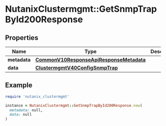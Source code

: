 # NutanixClustermgmt::GetSnmpTrapById200Response

## Properties

| Name | Type | Description | Notes |
| ---- | ---- | ----------- | ----- |
| **metadata** | [**CommonV10ResponseApiResponseMetadata**](CommonV10ResponseApiResponseMetadata.md) |  | [optional] |
| **data** | [**ClustermgmtV40ConfigSnmpTrap**](ClustermgmtV40ConfigSnmpTrap.md) |  | [optional] |

## Example

```ruby
require 'nutanix_clustermgmt'

instance = NutanixClustermgmt::GetSnmpTrapById200Response.new(
  metadata: null,
  data: null
)
```

